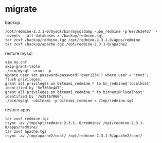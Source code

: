 # migrate
backup

    /opt/redmine-2.3.1-0/mysql/bin/mysqldump -ubn_redmine -p'6e7363e4d7' --events --all-databases > /backup/redmine.sql
    tar zcvf /backup/redmine.tgz /opt/redmine-2.3.1-0/apps/redmine
    tar zcvf /backup/apache.tgz /opt/redmine-2.3.1-0/apache2

restore mysql

    vim my.cnf
    skip-grant-table
    ./bin/mysql -uroot -p
    update user set password=password('qwer1234') where user = 'root';
    flush privileges;
    grant all privileges on bitnami_redmine.* to bn_redmine@'localhost' identified by '6e7363e4d7';
    grant all privileges on bitnami_redmine.* to bitnami@'localhost' identified by '7e29fb7066';
    ./bin/mysql -ubitnami -p bitnami_redmine < /tmp/redmine.sql

restore apps 

    tar zxvf redmine.tgz
    rsync -av /tmp/opt/redmine-2.3.1.-0/redmine/ /opt/redmine-2.3.1-0/apps/redmine/
    tar zxvf apache.tgz
    rsync -av /tmp/apache2/conf/ /opt/redmine-2.3.1-0/apache2/conf/
